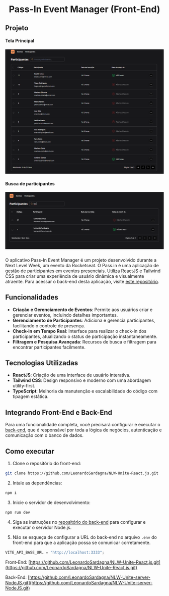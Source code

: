 <h1 align="center">Pass-In Event Manager (Front-End)</h1>

###

## Projeto

#### Tela Principal

<img src="public/assets/tela-principal.png" width="720px">

#### Busca de participantes

<img src="public/assets/tela-de-pesquisa.png" width="720px">

###

O aplicativo Pass-In Event Manager é um projeto desenvolvido durante a Next Level Week, um evento da Rocketseat. O Pass.in é uma aplicação de gestão de participantes em eventos presenciais. Utiliza ReactJS e Tailwind CSS para criar uma experiência de usuário dinâmica e visualmente atraente. Para acessar o back-end desta aplicação, visite [este repositório](https://github.com/LeonardoSardagna/NLW-Unite-server-NodeJS.git).

## Funcionalidades

- **Criação e Gerenciamento de Eventos**: Permite aos usuários criar e gerenciar eventos, incluindo detalhes importantes.
- **Gerenciamento de Participantes**: Adiciona e gerencia participantes, facilitando o controle de presença.
- **Check-in em Tempo Real**: Interface para realizar o check-in dos participantes, atualizando o status de participação instantaneamente.
- **Filtragem e Pesquisa Avançada**: Recursos de busca e filtragem para encontrar participantes facilmente.

## Tecnologias Utilizadas 

- **ReactJS**: Criação de uma interface de usuário interativa.
- **Tailwind CSS**: Design responsivo e moderno com uma abordagem utility-first.
- **TypeScript**: Melhoria da manutenção e escalabilidade do código com tipagem estática.

## Integrando Front-End e Back-End

Para uma funcionalidade completa, você precisará configurar e executar o [back-end](https://github.com/LeonardoSardagna/NLW-Unite-server-NodeJS.git), que é responsável por toda a lógica de negócios, autenticação e comunicação com o banco de dados.

## Como executar

1. Clone o repositório do front-end:

```bash
git clone https://github.com/LeonardoSardagna/NLW-Unite-React.js.git
```
2. Intale as dependências:

```bash
npm i
```
3. Inicie o servidor de desenvolvimento:

```bash
npm run dev
```
4. Siga as instruções no [repositório do back-end](https://github.com/LeonardoSardagna/NLW-Unite-server-NodeJS.git) para configurar e executar o servidor Node.js.

5. Não se esqueça de configurar a URL do back-end no arquivo `.env` do front-end para que a aplicação possa se comunicar corretamente.

```js
VITE_API_BASE_URL = "http://localhost:3333";
```

Front-End: [https://github.com/LeonardoSardagna/NLW-Unite-React.js.git](https://github.com/LeonardoSardagna/NLW-Unite-React.js.git)

Back-End: [https://github.com/LeonardoSardagna/NLW-Unite-server-NodeJS.git](https://github.com/LeonardoSardagna/NLW-Unite-server-NodeJS.git)

